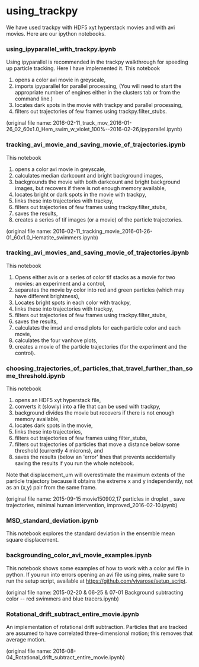 # using_trackpy
We have used trackpy with HDF5 xyt hyperstack movies and with avi movies. Here are our ipython notebooks.

### using_ipyparallel_with_trackpy.ipynb
Using ipyparallel is recommended in the trackpy walkthrough for speeding up particle tracking. Here I have implemented it.
This notebook 
 1. opens a color avi movie in greyscale,
 4. imports ipyparallel for parallel processing, (You will need to start the appropriate number of engines either in the clusters tab or from the command line.)
 5. locates dark spots in the movie with trackpy and parallel processing,
 6. filters out trajectories of few frames using trackpy.filter_stubs.

(original file name: 2016-02-11_track_mov_2016-01-26_02_60x1.0_Hem_swim_w_violet_100%--2016-02-26,ipyparallel.ipynb)

### tracking_avi_movie_and_saving_movie_of_trajectories.ipynb
This notebook
 1. opens a color avi movie in greyscale,
 2. calculates median darkcount and bright background images, 
 3. backgrounds the movie with both darkcount and bright background images, but recovers if there is not enough memory available,
 4. locates bright or dark spots in the movie with trackpy, 
 5. links these into trajectories with trackpy, 
 6. filters out trajectories of few frames using trackpy.filter_stubs, 
 7. saves the results, 
 8. creates a series of tif images (or a movie) of the particle trajectories.

(original file name: 2016-02-11_tracking_movie_2016-01-26-01_60x1.0_Hematite_swimmers.ipynb)

### tracking_avi_movies_and_saving_movie_of_trajectories.ipynb
This notebook
 1. Opens either avis or a series of color tif stacks as a movie for two movies: an experiment and a control,
 2. separates the movie by color into red and green particles (which may have different brightness),
 3. Locates bright spots in each color with trackpy,
 4. links these into trajectories with trackpy,
 5. filters out trajectories of few frames using trackpy.filter_stubs, 
 7. saves the results, 
 8. calculates the imsd and emsd plots for each particle color and each movie,
 9. calculates the four vanhove plots,
 10. creates a movie of the particle trajectories (for the experiment and the control).

### choosing_trajectories_of_particles_that_travel_further_than_some_threshold.ipynb
 This notebook 
 1. opens an HDF5 xyt hyperstack file, 
 2. converts it (slowly) into a file that can be used with trackpy, 
 3. background divides the movie but recovers if there is not enough memory available, 
 4. locates dark spots in the movie, 
 5. links these into trajectories, 
 6. filters out trajectories of few frames using filter_stubs, 
 7. filters out trajectories of particles that move a distance below some threshold (currently 4 microns), and 
 8. saves the results (below an 'error' lines that prevents accidentally saving the results if you run the whole notebook.

Note that displacement_um will overestimate the maximum extents of the particle trajectory because it obtains the extreme x and y independently, not as an (x,y) pair from the same frame.

(original file name: 2015-09-15 movie150902,17 particles in droplet _ save trajectories, minimal human intervention, improved_2016-02-10.ipynb)

### MSD_standard_deviation.ipynb
This notebook explores the standard deviation in the ensemble mean square displacement.

### backgrounding_color_avi_movie_examples.ipynb
This notebook shows some examples of how to work with a color avi file in python. If you run into errors opening an avi file using pims, make sure to run the setup script, available at https://github.com/vivarose/setup_script.

(original file name: 2015-02-20 & 06-25 & 07-01 Background subtracting color -- red swimmers and blue tracers.ipynb)

### Rotational_drift_subtract_entire_movie.ipynb
An implementation of rotational drift subtraction. Particles that are tracked are assumed to have correlated three-dimensional motion; this removes that average motion.

(original file name: 2016-08-04_Rotational_drift_subtract_entire_movie.ipynb)
